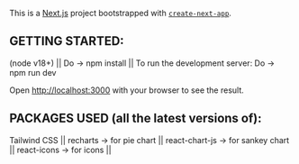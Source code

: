 This is a [Next.js](https://nextjs.org/) project bootstrapped with [`create-next-app`](https://github.com/vercel/next.js/tree/canary/packages/create-next-app).

## GETTING STARTED:
(node v18+) || 
Do -> npm install || 
To run the development server: 
Do -> npm run dev 

Open [http://localhost:3000](http://localhost:3000) with your browser to see the result.

## PACKAGES USED (all the latest versions of):
Tailwind CSS || 
recharts -> for pie chart || 
react-chart-js -> for sankey chart || 
react-icons -> for icons || 

